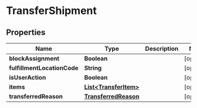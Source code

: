 
# TransferShipment

## Properties
Name | Type | Description | Notes
------------ | ------------- | ------------- | -------------
**blockAssignment** | **Boolean** |  |  [optional]
**fulfillmentLocationCode** | **String** |  |  [optional]
**isUserAction** | **Boolean** |  |  [optional]
**items** | [**List&lt;TransferItem&gt;**](TransferItem.md) |  |  [optional]
**transferredReason** | [**TransferredReason**](TransferredReason.md) |  |  [optional]



